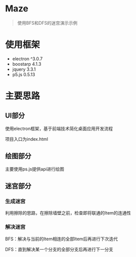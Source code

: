 # Maze

> 使用BFS和DFS的迷宫演示示例

# 使用框架
+ electron ^3.0.7
+ boostarp 4.1.3
+ jquery 3.3.1
+ p5.js 0.5.13

# 主要思路

## UI部分

使用electron框架，基于前端技术简化桌面应用开发流程

项目入口为index.html

## 绘图部分

主要使用ps.js提供api进行绘图

## 迷宫部分

### 生成迷宫

利用擦除的思路，在擦除墙壁之前，检查即将联通的Item的连通性

### 解决迷宫

BFS：解决与当前的Item相连的全部Item后再进行下次迭代

DFS：直到解决某一个分支的全部分支后再进行下一分支